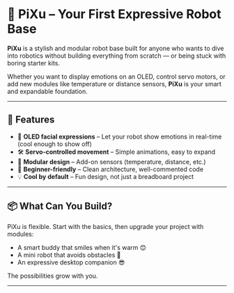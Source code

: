 # 🤖 PiXu – Your First Expressive Robot Base

**PiXu** is a stylish and modular robot base built for anyone who wants to dive into robotics without building everything from scratch — or being stuck with boring starter kits.

Whether you want to display emotions on an OLED, control servo motors, or add new modules like temperature or distance sensors, **PiXu** is your smart and expandable foundation.

---

## 🚀 Features

- 🎨 **OLED facial expressions** – Let your robot show emotions in real-time (cool enough to show off)
- 🛠️ **Servo-controlled movement** – Simple animations, easy to expand
- 🔌 **Modular design** – Add-on sensors (temperature, distance, etc.)
- 👶 **Beginner-friendly** – Clean architecture, well-commented code
- 💡 **Cool by default** – Fun design, not just a breadboard project

---

## 📦 What Can You Build?

PiXu is flexible. Start with the basics, then upgrade your project with modules:
- A smart buddy that smiles when it's warm 😊
- A mini robot that avoids obstacles 🤖
- An expressive desktop companion 😎

The possibilities grow with you.

---
